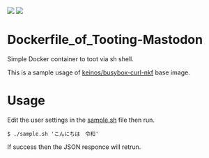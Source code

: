 [![](https://img.shields.io/docker/cloud/automated/keinos/mastodon-tooter.svg)](https://hub.docker.com/r/keinos/mastodon-tooter "DockerHub Repo") [![](https://img.shields.io/docker/cloud/build/keinos/mastodon-tooter.svg)](https://hub.docker.com/r/keinos/mastodon-tooter/builds "See builds on Docker Hub")

# Dockerfile_of_Tooting-Mastodon

Simple Docker container to toot via sh shell.

This is a sample usage of [keinos/busybox-curl-nkf](https://hub.docker.com/r/keinos/busybox-curl-nkf) base image.

# Usage

Edit the user settings in the [sample.sh](./sample.sh) file then run.

```
$ ./sample.sh 'こんにちは　令和'
```

If success then the JSON responce will retrun.
